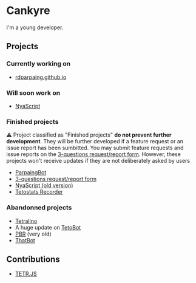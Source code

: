 # Cankyre
I'm a young developer.
## Projects
### Currently working on
* [rdparpaing.github.io](https://rdparpaing.github.io)

### Will soon work on
* [NyaScript](https://github.com/NyaScript/NyaScript)

### Finished projects
⚠ Project classified as "Finished projects" **do not prevent further development**. They will be further developed if a feature request or an issue report has been sumbitted. You may submit feature requests and issue reports on the [3-questions request/report form](https://cankyre.github.io/3-questions-report-form/). However, these projects won't receive updates if they are not deliberately asked by users 
* [ParpaingBot](https://github.com/rdparpaing/parpaing-bot)
* [3-questions request/report form](https://github.com/Cankyre/3-questions-report-form)
* [NyaScript (old version)](https://github.com/NyaScript/NyaScript-old)
* [Tetostats Recorder](https://github.com/ThatCookie/Tetostats-recorder)


### Abandonned projects
* [Tetralino](https://github.com/ThatCookie/Tetralino)
* A huge update on [TetoBot](https://github.com/ThatCookie/Tetobot)
* [PBR](https://github.com/ThatCookie/PBR) (very old)
* [ThatBot](https://github.com/ThatCookie/ThatBot)

## Contributions
* [TETR.JS](https://github.com/tetrjs/tetr.js)
